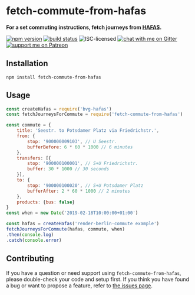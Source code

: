 # fetch-commute-from-hafas

**For a set commuting instructions, fetch journeys from [HAFAS](https://npmjs.com/package/hafas-client).**

[![npm version](https://img.shields.io/npm/v/fetch-commute-from-hafas.svg)](https://www.npmjs.com/package/fetch-commute-from-hafas)
[![build status](https://api.travis-ci.org/derhuerst/fetch-commute-from-hafas.svg?branch=master)](https://travis-ci.org/derhuerst/fetch-commute-from-hafas)
![ISC-licensed](https://img.shields.io/github/license/derhuerst/fetch-commute-from-hafas.svg)
[![chat with me on Gitter](https://img.shields.io/badge/chat%20with%20me-on%20gitter-512e92.svg)](https://gitter.im/derhuerst)
[![support me on Patreon](https://img.shields.io/badge/support%20me-on%20patreon-fa7664.svg)](https://patreon.com/derhuerst)


## Installation

```shell
npm install fetch-commute-from-hafas
```


## Usage

```js
const createHafas = require('bvg-hafas')
const fetchJourneysForCommute = require('fetch-commute-from-hafas')

const commute = {
	title: 'Seestr. to Potsdamer Platz via Friedrichstr.',
	from: {
		stop: '900000009103', // U Seestr.
		bufferBefore: 6 * 60 * 1000 // 6 minutes
	},
	transfers: [{
		stop: '900000100001', // S+U Friedrichstr.
		buffer: 30 * 1000 // 30 seconds
	}],
	to: {
		stop: '900000100020', // S+U Potsdamer Platz
		bufferAfter: 2 * 60 * 1000 // 2 minutes
	},
	products: {bus: false}
}
const when = new Date('2019-02-18T10:00:00+01:00')

const hafas = createHafas('render-berlin-commute example')
fetchJourneysForCommute(hafas, commute, when)
.then(console.log)
.catch(console.error)
```


## Contributing

If you have a question or need support using `fetch-commute-from-hafas`, please double-check your code and setup first. If you think you have found a bug or want to propose a feature, refer to [the issues page](https://github.com/derhuerst/fetch-commute-from-hafas/issues).

